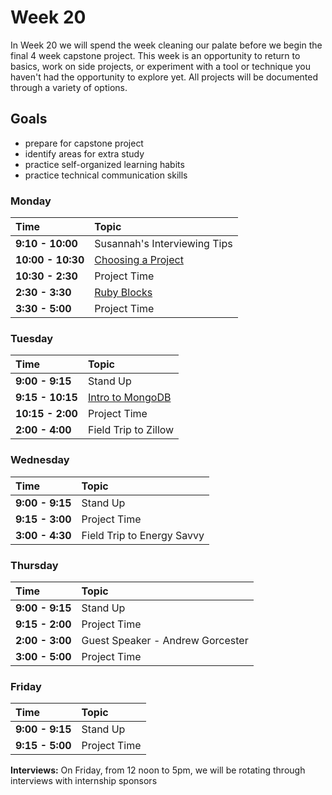# Week 20

In Week 20 we will spend the week cleaning our palate before we begin the final 4 week capstone project. This week is an opportunity to return to basics, work on side projects, or experiment with a tool or technique you haven't had the opportunity to explore yet. All projects will be documented through a variety of options.

## Goals

- prepare for capstone project
- identify areas for extra study
- practice self-organized learning habits
- practice technical communication skills

### Monday

| Time              | Topic                                        |
|:------------------|:---------------------------------------------|
| **9:10 - 10:00**  | Susannah's Interviewing Tips                 |
| **10:00 - 10:30** | [Choosing a Project](choose-your-project.md) |
| **10:30 - 2:30**  | Project Time                                 |
| **2:30 - 3:30**   | [Ruby Blocks](monday/ruby_blocks.md)         |
| **3:30 - 5:00**   | Project Time                                 |

### Tuesday

| Time             | Topic                                                  |
|:-----------------|:-------------------------------------------------------|
| **9:00 - 9:15**  | Stand Up                                               |
| **9:15 - 10:15** | [Intro to MongoDB](tuesday/introduction_to_mongodb.md) |
| **10:15 - 2:00** | Project Time                                           |
| **2:00 - 4:00**  | Field Trip to Zillow                                   |

### Wednesday

| Time            | Topic                      |
|:----------------|:---------------------------|
| **9:00 - 9:15** | Stand Up                   |
| **9:15 - 3:00** | Project Time               |
| **3:00 - 4:30** | Field Trip to Energy Savvy |

### Thursday

| Time            | Topic                            |
|:----------------|:---------------------------------|
| **9:00 - 9:15** | Stand Up                         |
| **9:15 - 2:00** | Project Time                     |
| **2:00 - 3:00** | Guest Speaker - Andrew Gorcester |
| **3:00 - 5:00** | Project Time                     |

### Friday

| Time            | Topic        |
|:----------------|:-------------|
| **9:00 - 9:15** | Stand Up     |
| **9:15 - 5:00** | Project Time |

**Interviews:** On Friday, from 12 noon to 5pm, we will be rotating through interviews with internship sponsors



